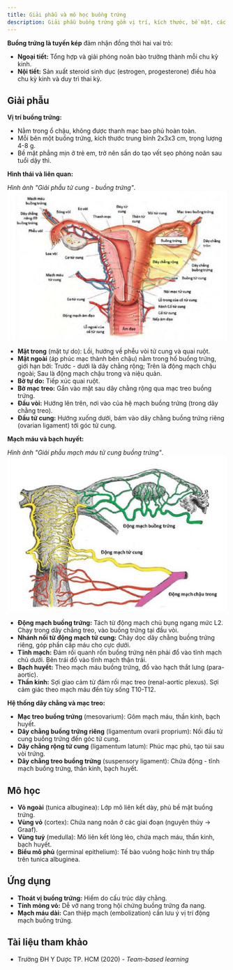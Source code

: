 ```yaml
---
title: Giải phẫu và mô học buồng trứng
description: Giải phẫu buồng trứng gồm vị trí, kích thước, bề mặt, các mặt, bờ, đầu của buồng trứng; Hệ thống dây chằng, mạc treo; Mạch máu, thần kinh, bạch huyết và mô học buồng trứng.
---
```


**Buồng trứng là tuyến kép** đảm nhận đồng thời hai vai trò:

- **Ngoại tiết:** Tổng hợp và giải phóng noãn bào trưởng thành mỗi chu kỳ kinh.
- **Nội tiết:** Sản xuất steroid sinh dục (estrogen, progesterone) điều hòa chu kỳ kinh và duy trì thai kỳ.

## Giải phẫu

**Vị trí buồng trứng:**

- Nằm trong ổ chậu, không được thanh mạc bao phủ hoàn toàn.
- Mỗi bên một buồng trứng, kích thước trung bình 2x3x3 cm, trọng lượng 4-8 g.
- Bề mặt phẳng mịn ở trẻ em, trở nên sần do tạo vết sẹo phóng noãn sau tuổi dậy thì.

**Hình thái và liên quan:**

_Hình ảnh "Giải phẫu tử cung - buồng trứng"_.
![Giải phẫu tử cung - buồng trứng](./_images/giai-phau-mo-hoc/giai-phau-tu-cung-buong-trung.png)

- **Mặt trong** (mặt tự do): Lồi, hướng về phễu vòi tử cung và quai ruột.
- **Mặt ngoài** (áp phúc mạc thành bên chậu) nằm trong hố buồng trứng, giới hạn bởi: Trước - dưới là dây chằng rộng; Trên là động mạch chậu ngoài; Sau là động mạch chậu trong và niệu quản.
- **Bờ tự do:** Tiếp xúc quai ruột.
- **Bờ mạc treo:** Gắn vào mặt sau dây chằng rộng qua mạc treo buồng trứng.
- **Đầu vòi:** Hướng lên trên, nơi vào của hệ mạch buồng trứng (trong dây chằng treo).
- **Đầu tử cung:** Hướng xuống dưới, bám vào dây chằng buồng trứng riêng (ovarian ligament) tới góc tử cung.

**Mạch máu và bạch huyết:**

_Hình ảnh "Giải phẫu mạch máu tử cung buồng trứng"_.
![Giải phẫu mạch máu tử cung buồng trứng](./_images/giai-phau-mo-hoc/giai-phau-mach-mau-tu-cung-buong-trung.png)

- **Động mạch buồng trứng:** Tách từ động mạch chủ bụng ngang mức L2. Chạy trong dây chằng treo, vào buồng trứng tại đầu vòi.
- **Nhánh nối từ động mạch tử cung:** Chảy dọc dây chằng buồng trứng riêng, góp phần cấp máu cho cực dưới.
- **Tĩnh mạch:** Đám rối quanh rốn buồng trứng nên phải đổ vào tĩnh mạch chủ dưới. Bên trái đổ vào tĩnh mạch thận trái.
- **Bạch huyết:** Theo mạch máu buồng trứng, đổ vào hạch thắt lưng (para-aortic).
- **Thần kinh:** Sợi giao cảm từ đám rối mạc treo (renal-aortic plexus). Sợi cảm giác theo mạch máu đến tủy sống T10-T12.

**Hệ thống dây chằng và mạc treo:**

- **Mạc treo buồng trứng** (mesovarium): Gôm mạch máu, thần kinh, bạch huyết.
- **Dây chằng buồng trứng riêng** (ligamentum ovarii proprium): Nối đầu tử cung buồng trứng đến góc tử cung.
- **Dây chằng rộng tử cung** (ligamentum latum): Phúc mạc phủ, tạo túi sau vòi trứng.
- **Dây chằng treo buồng trứng** (suspensory ligament): Chứa động - tĩnh mạch buồng trứng, thần kinh, bạch huyết.

## Mô học

- **Vỏ ngoài** (tunica albuginea): Lớp mô liên kết dày, phủ bề mặt buồng trứng.
- **Vùng vỏ** (cortex): Chứa nang noãn ở các giai đoạn (nguyên thủy → Graaf).
- **Vùng tuỷ** (medulla): Mô liên kết lỏng lẻo, chứa mạch máu, thần kinh, bạch huyết.
- **Biểu mô phủ** (germinal epithelium): Tế bào vuông hoặc hình trụ thấp trên tunica albuginea.

## Ứng dụng

- **Thoát vị buồng trứng:** Hiếm do cấu trúc dây chằng.
- **Tính mỏng vỏ:** Dễ vỡ nang trong hội chứng buồng trứng đa nang.
- **Mạch máu dài:** Can thiệp mạch (embolization) cần lưu ý vị trí động mạch buồng trứng.

## Tài liệu tham khảo

- Trường ĐH Y Dược TP. HCM (2020) - _Team-based learning_
